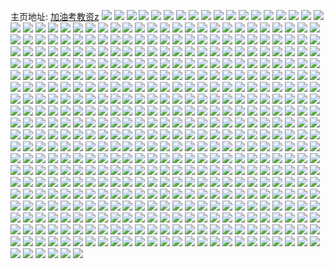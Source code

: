 主页地址: [加油考教资z](https://weibo.com/u/5859946578) 
![](https://wx4.sinaimg.cn/mw2000/006ozJNoly1fvfc1gz7icj30k00k0taj.jpg) 
![](https://wx4.sinaimg.cn/mw2000/006ozJNoly1fvfc1hf5czj30k00k040e.jpg) 
![](https://wx4.sinaimg.cn/mw2000/006ozJNoly1fvfc1chkl6j30qo0zkq9i.jpg) 
![](https://wx4.sinaimg.cn/mw2000/006ozJNoly1fvfc1iaiv5j30zk0qowlc.jpg) 
![](https://wx4.sinaimg.cn/mw2000/006ozJNoly1fveweabx68j30qo0zkqhr.jpg) 
![](https://wx4.sinaimg.cn/mw2000/006ozJNoly1fvewe9qli0j30qo0zk7ha.jpg) 
![](https://wx4.sinaimg.cn/mw2000/006ozJNoly1fveweatve0j30qo0zk48k.jpg) 
![](https://wx4.sinaimg.cn/mw2000/006ozJNoly1fvewebb4gjj30qo0zk4i4.jpg) 
![](https://wx4.sinaimg.cn/mw2000/006ozJNoly1fvesr78kovj30qo0qoq79.jpg) 
![](https://wx4.sinaimg.cn/mw2000/006ozJNoly1fvesr8j4n0j30qo0zkwmu.jpg) 
![](https://wx4.sinaimg.cn/mw2000/006ozJNoly1fvesrvmbksj30qo0zkn5n.jpg) 
![](https://wx4.sinaimg.cn/mw2000/006ozJNoly1fvesr7uad0j30qo0qowhw.jpg) 
![](https://wx4.sinaimg.cn/mw2000/006ozJNoly1fve4youda9j31470qotbr.jpg) 
![](https://wx4.sinaimg.cn/mw2000/006ozJNoly1fvcr1nga40j30qo0zkgux.jpg) 
![](https://wx4.sinaimg.cn/mw2000/006ozJNoly1fvcr1okrlij30qo0zkwmb.jpg) 
![](https://wx4.sinaimg.cn/mw2000/006ozJNoly1fvcr1mfaerj30qo0zkwmi.jpg) 
![](https://wx4.sinaimg.cn/mw2000/006ozJNoly1fvcr1pkgloj30qo0zkqat.jpg) 
![](https://wx4.sinaimg.cn/mw2000/006ozJNoly1fvch0m2yvgj30qo0zkn61.jpg) 
![](https://wx4.sinaimg.cn/mw2000/006ozJNoly1fvch0mk95ij30qo0zkakq.jpg) 
![](https://wx4.sinaimg.cn/mw2000/006ozJNoly1fvch0lns2bj30qo0zkjz2.jpg) 
![](https://wx4.sinaimg.cn/mw2000/006ozJNoly1fvch0myw6sj30qo0zkn40.jpg) 
![](https://wx4.sinaimg.cn/mw2000/006ozJNoly1fvch0klovvj30qo0zk4cv.jpg) 
![](https://wx4.sinaimg.cn/mw2000/006ozJNoly1fvbgcqsxbdj30qo1bftar.jpg) 
![](https://wx4.sinaimg.cn/mw2000/006ozJNoly1fvbgcq28zsj30qo0zk48i.jpg) 
![](https://wx4.sinaimg.cn/mw2000/006ozJNoly1fvbgcslviqj30qo0zk11g.jpg) 
![](https://wx4.sinaimg.cn/mw2000/006ozJNoly1fvbgcux0nij30zk0qoait.jpg) 
![](https://wx4.sinaimg.cn/mw2000/006ozJNoly1fvbb1fozftj30qo0zk459.jpg) 
![](https://wx4.sinaimg.cn/mw2000/006ozJNoly1fvbb1f8aisj30qo0zkgtn.jpg) 
![](https://wx4.sinaimg.cn/mw2000/006ozJNoly1fvbb1g4vhhj30qo0zkqcd.jpg) 
![](https://wx4.sinaimg.cn/mw2000/006ozJNoly1fvbb1gz29rj30qo1bfq8p.jpg) 
![](https://wx4.sinaimg.cn/mw2000/006ozJNoly1fvajm4sknqj30qo0zkn4y.jpg) 
![](https://wx4.sinaimg.cn/mw2000/006ozJNoly1fvajm5mvnqj30qo0zktjb.jpg) 
![](https://wx4.sinaimg.cn/mw2000/006ozJNoly1fvajm47m3gj30vm0qo15u.jpg) 
![](https://wx4.sinaimg.cn/mw2000/006ozJNoly1fvabkv7zcsj30qo0zk46e.jpg) 
![](https://wx4.sinaimg.cn/mw2000/006ozJNoly1fvabkw8pfaj30qo0zkjy5.jpg) 
![](https://wx4.sinaimg.cn/mw2000/006ozJNoly1fvabkxk2xkj30qo0zkwkv.jpg) 
![](https://wx4.sinaimg.cn/mw2000/006ozJNoly1fvabkz6qa8j30zk0qodoj.jpg) 
![](https://wx4.sinaimg.cn/mw2000/006ozJNoly1fva5zkeqt9j30qo0zkaoc.jpg) 
![](https://wx4.sinaimg.cn/mw2000/006ozJNoly1fva5zn4yjqj30qo0zkh18.jpg) 
![](https://wx4.sinaimg.cn/mw2000/006ozJNoly1fva5zqkfo3j30qo0zkqh3.jpg) 
![](https://wx4.sinaimg.cn/mw2000/006ozJNoly1fva5zt94fkj30qo0zkn4j.jpg) 
![](https://wx4.sinaimg.cn/mw2000/006ozJNoly1fva5zuq72uj30qo0zktfh.jpg) 
![](https://wx4.sinaimg.cn/mw2000/006ozJNoly1fva5zikk8rj30zk0qonac.jpg) 
![](https://wx4.sinaimg.cn/mw2000/006ozJNoly1fva603awtcj30qo0zkqhq.jpg) 
![](https://wx4.sinaimg.cn/mw2000/006ozJNoly1fv9b7pykn1j30qo0zkaj1.jpg) 
![](https://wx4.sinaimg.cn/mw2000/006ozJNoly1fv9b7qjyxuj30qo0zkn70.jpg) 
![](https://wx4.sinaimg.cn/mw2000/006ozJNoly1fv9b7p28noj30qo0zkjyv.jpg) 
![](https://wx4.sinaimg.cn/mw2000/006ozJNoly1fv9b7qxjp0j30qo0qotdy.jpg) 
![](https://wx4.sinaimg.cn/mw2000/006ozJNoly1fv9b7ri456j30qo0zkwke.jpg) 
![](https://wx4.sinaimg.cn/mw2000/006ozJNoly1fv9b7sm9a2j30qo0zkqbo.jpg) 
![](https://wx4.sinaimg.cn/mw2000/006ozJNoly1fv855pjaukj31bf0qo48b.jpg) 
![](https://wx4.sinaimg.cn/mw2000/006ozJNoly1fv855rzc5zj30qo0zkqc8.jpg) 
![](https://wx4.sinaimg.cn/mw2000/006ozJNoly1fv855squ03j30qo0zkgs5.jpg) 
![](https://wx4.sinaimg.cn/mw2000/006ozJNoly1fv855r8ttrj30qo0zktez.jpg) 
![](https://wx4.sinaimg.cn/mw2000/006ozJNoly1fv855tha05j30qo0zkagm.jpg) 
![](https://wx4.sinaimg.cn/mw2000/006ozJNoly1fv7184buymj30u0140h21.jpg) 
![](https://wx4.sinaimg.cn/mw2000/006ozJNoly1fv7183qa8dj30u014048t.jpg) 
![](https://wx4.sinaimg.cn/mw2000/006ozJNoly1fv7184pxmrj30u0140ao4.jpg) 
![](https://wx4.sinaimg.cn/mw2000/006ozJNoly1fv7185055sj30u0140ad9.jpg) 
![](https://wx4.sinaimg.cn/mw2000/006ozJNoly1fv718dop71j30qo0zk1kx.jpg) 
![](https://wx4.sinaimg.cn/mw2000/006ozJNoly1fv5ozg38j5j30zk0qogzb.jpg) 
![](https://wx4.sinaimg.cn/mw2000/006ozJNoly1fv5ozgzomej30qo0zkdti.jpg) 
![](https://wx4.sinaimg.cn/mw2000/006ozJNoly1fv5ozhrucrj30qo0zkgxq.jpg) 
![](https://wx4.sinaimg.cn/mw2000/006ozJNoly1fv5ozids8kj30qo0zkwju.jpg) 
![](https://wx4.sinaimg.cn/mw2000/006ozJNoly1fv56j6pg72j30u014046o.jpg) 
![](https://wx4.sinaimg.cn/mw2000/006ozJNoly1fv56j7huczj30u014010o.jpg) 
![](https://wx4.sinaimg.cn/mw2000/006ozJNoly1fv56j6ech8j30u0140qaj.jpg) 
![](https://wx4.sinaimg.cn/mw2000/006ozJNoly1fv56j7r3rcj30qo0zk78f.jpg) 
![](https://wx4.sinaimg.cn/mw2000/006ozJNoly1fv4sulc42dj30u0140n2n.jpg) 
![](https://wx4.sinaimg.cn/mw2000/006ozJNoly1fv4sum2lfqj30qo0zkgny.jpg) 
![](https://wx4.sinaimg.cn/mw2000/006ozJNoly1fv4sukq7enj30qo0zkdi7.jpg) 
![](https://wx4.sinaimg.cn/mw2000/006ozJNoly1fv1fcbvb9bj30yi1j7ado.jpg) 
![](https://wx4.sinaimg.cn/mw2000/006ozJNoly1fv1fcke5iaj31w02iohdt.jpg) 
![](https://wx4.sinaimg.cn/mw2000/006ozJNoly1fv1fcnnlzxj30yi1pc4cl.jpg) 
![](https://wx4.sinaimg.cn/mw2000/006ozJNoly1fv1fcpr2wyj30yi1pcn7d.jpg) 
![](https://wx4.sinaimg.cn/mw2000/006ozJNoly1fv1fca2x9zj30yi1pcamf.jpg) 
![](https://wx4.sinaimg.cn/mw2000/006ozJNoly1fv17q8xf6fj31w02iokjm.jpg) 
![](https://wx4.sinaimg.cn/mw2000/006ozJNoly1fv17q9td5nj31w02iokjl.jpg) 
![](https://wx4.sinaimg.cn/mw2000/006ozJNoly1fv17qayl21j31w02io4qq.jpg) 
![](https://wx4.sinaimg.cn/mw2000/006ozJNoly1fv17qc3l92j311i1e0kjm.jpg) 
![](https://wx4.sinaimg.cn/mw2000/006ozJNoly1fv0xrka0roj31w02io7wi.jpg) 
![](https://wx4.sinaimg.cn/mw2000/006ozJNoly1fv0xr8gfznj31w02io4qq.jpg) 
![](https://wx4.sinaimg.cn/mw2000/006ozJNoly1fv0xs0uchbj30yi1j7nc5.jpg) 
![](https://wx4.sinaimg.cn/mw2000/006ozJNoly1fv0xrv59szj31w02iou0x.jpg) 
![](https://wx4.sinaimg.cn/mw2000/006ozJNoly1fuzvpy5i6qj30qo0zkn26.jpg) 
![](https://wx4.sinaimg.cn/mw2000/006ozJNoly1fuzvq03m2gj30qo0zk7a8.jpg) 
![](https://wx4.sinaimg.cn/mw2000/006ozJNoly1fuzvq1xonoj30qo0zk10e.jpg) 
![](https://wx4.sinaimg.cn/mw2000/006ozJNoly1fuzvq36cijj30qo0zkwl0.jpg) 
![](https://wx4.sinaimg.cn/mw2000/006ozJNoly1fuzvq526iqj30qo0zknaz.jpg) 
![](https://wx4.sinaimg.cn/mw2000/006ozJNoly1fuzpea64u2j30zk0qo0vw.jpg) 
![](https://wx4.sinaimg.cn/mw2000/006ozJNoly1fuzpe9mte5j30qo0zk78l.jpg) 
![](https://wx4.sinaimg.cn/mw2000/006ozJNoly1fuzpeawjzpj30zk0qogte.jpg) 
![](https://wx4.sinaimg.cn/mw2000/006ozJNoly1fuxjoqfntrj30qo0zkk5f.jpg) 
![](https://wx4.sinaimg.cn/mw2000/006ozJNoly1fuxjop7wcej30qo0zk4i7.jpg) 
![](https://wx4.sinaimg.cn/mw2000/006ozJNoly1fuxjos8zkmj30qo0zknjg.jpg) 
![](https://wx4.sinaimg.cn/mw2000/006ozJNoly1fuxjotdz68j30qo0zktkk.jpg) 
![](https://wx4.sinaimg.cn/mw2000/006ozJNoly1fuwgwc1wmlj30hs0hsq5w.jpg) 
![](https://wx4.sinaimg.cn/mw2000/006ozJNoly1fuwaqwu687j30qo1bf40j.jpg) 
![](https://wx4.sinaimg.cn/mw2000/006ozJNoly1fuwaqxr23hj30qo0zkq9h.jpg) 
![](https://wx4.sinaimg.cn/mw2000/006ozJNoly1fuvgl7ufihj30qo0zk47z.jpg) 
![](https://wx4.sinaimg.cn/mw2000/006ozJNoly1fuvgl8u33cj30qo0zkdnn.jpg) 
![](https://wx4.sinaimg.cn/mw2000/006ozJNoly1fuvgl6hh29j30qo0zkn5k.jpg) 
![](https://wx4.sinaimg.cn/mw2000/006ozJNoly1fuvgl9qefvj30qo0zk0xw.jpg) 
![](https://wx4.sinaimg.cn/mw2000/006ozJNoly1fuu7ruilgwj30qo1bf10y.jpg) 
![](https://wx4.sinaimg.cn/mw2000/006ozJNoly1fuu7rvgfibj30qo0zkn2s.jpg) 
![](https://wx4.sinaimg.cn/mw2000/006ozJNoly1fuu7rtbodyj30qo0zkdke.jpg) 
![](https://wx4.sinaimg.cn/mw2000/006ozJNoly1fuu7rx1iv9j30qo0zkgwq.jpg) 
![](https://wx4.sinaimg.cn/mw2000/006ozJNoly1futula5s6jj30qo0zkdm2.jpg) 
![](https://wx4.sinaimg.cn/mw2000/006ozJNoly1futul8ugqsj30qo0zk78i.jpg) 
![](https://wx4.sinaimg.cn/mw2000/006ozJNoly1futulayz5qj30qo0zk0yf.jpg) 
![](https://wx4.sinaimg.cn/mw2000/006ozJNoly1futulbnxk4j30qo0zkafa.jpg) 
![](https://wx4.sinaimg.cn/mw2000/006ozJNoly1furfu31b29j30qo0zkgvy.jpg) 
![](https://wx4.sinaimg.cn/mw2000/006ozJNoly1furfu44i5pj30qo0zkgtl.jpg) 
![](https://wx4.sinaimg.cn/mw2000/006ozJNoly1fuqsxy2wvtj30qo0zkdqj.jpg) 
![](https://wx4.sinaimg.cn/mw2000/006ozJNoly1fuqh00e7bvj30zk0qon6h.jpg) 
![](https://wx4.sinaimg.cn/mw2000/006ozJNoly1fuqgzyu9oij30qo0zkgui.jpg) 
![](https://wx4.sinaimg.cn/mw2000/006ozJNoly1fuq953u2j1j30qo0zkgtv.jpg) 
![](https://wx4.sinaimg.cn/mw2000/006ozJNoly1fuq95297pwj30qo0zkjyc.jpg) 
![](https://wx4.sinaimg.cn/mw2000/006ozJNoly1fuq955q74pj30qo0zk7de.jpg) 
![](https://wx4.sinaimg.cn/mw2000/006ozJNoly1fuq950w9dpj30qo0zk4bi.jpg) 
![](https://wx4.sinaimg.cn/mw2000/006ozJNoly1fupu5pecf7j30vm0qo0yp.jpg) 
![](https://wx4.sinaimg.cn/mw2000/006ozJNoly1fupu5qcqraj30qo0zkais.jpg) 
![](https://wx4.sinaimg.cn/mw2000/006ozJNoly1fupu5okonbj30qo0zktj5.jpg) 
![](https://wx4.sinaimg.cn/mw2000/006ozJNoly1fupu5rqo63j30qo0zkn4n.jpg) 
![](https://wx4.sinaimg.cn/mw2000/006ozJNoly1fupgkecigwj30qo0zk7e3.jpg) 
![](https://wx4.sinaimg.cn/mw2000/006ozJNoly1fupgkcvjecj30qo0zkjz4.jpg) 
![](https://wx4.sinaimg.cn/mw2000/006ozJNoly1fupgkf90pej30qo0qo430.jpg) 
![](https://wx4.sinaimg.cn/mw2000/006ozJNoly1fupgkgqi1vj30qo0zkn4u.jpg) 
![](https://wx4.sinaimg.cn/mw2000/006ozJNoly1fuon19kl56j30qo0zk7aw.jpg) 
![](https://wx4.sinaimg.cn/mw2000/006ozJNoly1fuon1a5c9pj30qo0zk0vw.jpg) 
![](https://wx4.sinaimg.cn/mw2000/006ozJNoly1fuon1awqmzj30qo0zkaez.jpg) 
![](https://wx4.sinaimg.cn/mw2000/006ozJNoly1fuon18qljkj30qn0vd0v6.jpg) 
![](https://wx4.sinaimg.cn/mw2000/006ozJNoly1fun96dk1p1j30qo0zkaj7.jpg) 
![](https://wx4.sinaimg.cn/mw2000/006ozJNoly1fun96ee5uoj30qo0zkwml.jpg) 
![](https://wx4.sinaimg.cn/mw2000/006ozJNoly1fun96f04fmj30qo0zkwhs.jpg) 
![](https://wx4.sinaimg.cn/mw2000/006ozJNoly1fun96cprqtj30qo0zkjut.jpg) 
![](https://wx4.sinaimg.cn/mw2000/006ozJNoly1fun96fvl9qj30qo0zkjwc.jpg) 
![](https://wx4.sinaimg.cn/mw2000/006ozJNoly1fukpl94x59j30qo0zkqcc.jpg) 
![](https://wx4.sinaimg.cn/mw2000/006ozJNoly1fukplafxy4j30qo0zk7ex.jpg) 
![](https://wx4.sinaimg.cn/mw2000/006ozJNoly1fukplaz5kfj30qo0zk41q.jpg) 
![](https://wx4.sinaimg.cn/mw2000/006ozJNoly1fukplbdepyj30qo0qognk.jpg) 
![](https://wx4.sinaimg.cn/mw2000/006ozJNoly1fukplbsja5j30qo0zk41e.jpg) 
![](https://wx4.sinaimg.cn/mw2000/006ozJNoly1fujzq7c4r6j30u0140tdc.jpg) 
![](https://wx4.sinaimg.cn/mw2000/006ozJNoly1fujzq7ozxkj30u0140787.jpg) 
![](https://wx4.sinaimg.cn/mw2000/006ozJNoly1fujzq6xwnej30u0140k10.jpg) 
![](https://wx4.sinaimg.cn/mw2000/006ozJNoly1fujzq7zkg9j30u0140jtn.jpg) 
![](https://wx4.sinaimg.cn/mw2000/006ozJNoly1fujzq894jxj30u0140aem.jpg) 
![](https://wx4.sinaimg.cn/mw2000/006ozJNoly1fujmnbhdtoj31w02iou0y.jpg) 
![](https://wx4.sinaimg.cn/mw2000/006ozJNoly1fujmno4mh4j31w02iohdt.jpg) 
![](https://wx4.sinaimg.cn/mw2000/006ozJNoly1fujmmfupynj32bk1qohdt.jpg) 
![](https://wx4.sinaimg.cn/mw2000/006ozJNoly1fujmntpqhnj317r1mc1kx.jpg) 
![](https://wx4.sinaimg.cn/mw2000/006ozJNoly1fuioytdsmsj31w02io1kx.jpg) 
![](https://wx4.sinaimg.cn/mw2000/006ozJNoly1fuioynu6arj31w02ioqrt.jpg) 
![](https://wx4.sinaimg.cn/mw2000/006ozJNoly1fuioyz50klj31w02io4ld.jpg) 
![](https://wx4.sinaimg.cn/mw2000/006ozJNoly1fuioz6kn41j31w02io1kx.jpg) 
![](https://wx4.sinaimg.cn/mw2000/006ozJNoly1fuige2wm6zj30u0140tc6.jpg) 
![](https://wx4.sinaimg.cn/mw2000/006ozJNoly1fuige0wxu8j30u0140myu.jpg) 
![](https://wx4.sinaimg.cn/mw2000/006ozJNoly1fuhttkn17oj30qo0zkq8m.jpg) 
![](https://wx4.sinaimg.cn/mw2000/006ozJNoly1fuhttiwxx0j30qo0zkgqh.jpg) 
![](https://wx4.sinaimg.cn/mw2000/006ozJNoly1fuhttlfy9kj30py0yljup.jpg) 
![](https://wx4.sinaimg.cn/mw2000/006ozJNoly1fuhttmdrrzj30qo0zkwj5.jpg) 
![](https://wx4.sinaimg.cn/mw2000/006ozJNoly1fuhttno2gtj30qo0zkq95.jpg) 
![](https://wx4.sinaimg.cn/mw2000/006ozJNoly1fuhnjlennyj30qo0zkagk.jpg) 
![](https://wx4.sinaimg.cn/mw2000/006ozJNoly1fuhnjkf799j30qo0zkqbi.jpg) 
![](https://wx4.sinaimg.cn/mw2000/006ozJNoly1fuhnjm4oaoj30qo0zktc6.jpg) 
![](https://wx4.sinaimg.cn/mw2000/006ozJNoly1fuhnjmv12ej30qo1bfgr7.jpg) 
![](https://wx4.sinaimg.cn/mw2000/006ozJNoly1fuh7dmhmjhj30zk0qo41y.jpg) 
![](https://wx4.sinaimg.cn/mw2000/006ozJNoly1fuh7dnrrd1j30qo0zkwja.jpg) 
![](https://wx4.sinaimg.cn/mw2000/006ozJNoly1fuh7dol8ohj30qo0zk79x.jpg) 
![](https://wx4.sinaimg.cn/mw2000/006ozJNoly1fuh7dpcvwhj30qo0zk7ai.jpg) 
![](https://wx4.sinaimg.cn/mw2000/006ozJNogy1ftvyqrhg6oj30zk0qo0wg.jpg) 
![](https://wx4.sinaimg.cn/mw2000/006ozJNogy1ftvyqsn2wbj318g1na10s.jpg) 
![](https://wx4.sinaimg.cn/mw2000/006ozJNogy1ftvyqrxbbvj30zk0qogp9.jpg) 
![](https://wx4.sinaimg.cn/mw2000/006ozJNogy1ftvyqqwu9gj30u01hcqcc.jpg) 
![](https://wx4.sinaimg.cn/mw2000/006ozJNogy1ftvtimk8umj30u0140dk5.jpg) 
![](https://wx4.sinaimg.cn/mw2000/006ozJNogy1ftvtinp85bj30u0140wkp.jpg) 
![](https://wx4.sinaimg.cn/mw2000/006ozJNogy1ftvtiov759j30qo0zkgq7.jpg) 
![](https://wx4.sinaimg.cn/mw2000/006ozJNogy1ftvtiqalioj30qo0zkwik.jpg) 
![](https://wx4.sinaimg.cn/mw2000/006ozJNogy1ftsnqsnqyyj30qo0zkn4a.jpg) 
![](https://wx4.sinaimg.cn/mw2000/006ozJNogy1ftsnqtpxp9j30qo0zk7c9.jpg) 
![](https://wx4.sinaimg.cn/mw2000/006ozJNogy1ftsnqrn9lej30qo0zkthw.jpg) 
![](https://wx4.sinaimg.cn/mw2000/006ozJNogy1ftsnqvj3ypj30qo0zk7d6.jpg) 
![](https://wx4.sinaimg.cn/mw2000/006ozJNogy1ftsnqwa0glj30qo0zkjwc.jpg) 
![](https://wx4.sinaimg.cn/mw2000/006ozJNogy1ftsnqx23m0j30qo0zkgs1.jpg) 
![](https://wx4.sinaimg.cn/mw2000/006ozJNogy1ftqo7rvdkhj30qo0zkhdt.jpg) 
![](https://wx4.sinaimg.cn/mw2000/006ozJNogy1ftqo7sxyh3j30pz0w3qg4.jpg) 
![](https://wx4.sinaimg.cn/mw2000/006ozJNogy1ftqo7nms9yj30qo0zkqv5.jpg) 
![](https://wx4.sinaimg.cn/mw2000/006ozJNogy1ftqo7w4ikij30qo0zkkjl.jpg) 
![](https://wx4.sinaimg.cn/mw2000/006ozJNogy1ftqo7xusn4j30u01401f6.jpg) 
![](https://wx4.sinaimg.cn/mw2000/006ozJNogy1ftqo801w7qj30u01401iy.jpg) 
![](https://wx4.sinaimg.cn/mw2000/006ozJNogy1ftn9agy8qxj30qo0zkn9u.jpg) 
![](https://wx4.sinaimg.cn/mw2000/006ozJNogy1ftn9aipfyzj30qo0zkgto.jpg) 
![](https://wx4.sinaimg.cn/mw2000/006ozJNogy1ftn9ajwc43j30qo0zkn39.jpg) 
![](https://wx4.sinaimg.cn/mw2000/006ozJNogy1ftn9akyuiuj30qo0zkjwd.jpg) 
![](https://wx4.sinaimg.cn/mw2000/006ozJNogy1ftmk14sieyj30qo0qon27.jpg) 
![](https://wx4.sinaimg.cn/mw2000/006ozJNogy1ftmk17xsw8j30qo0qoke8.jpg) 
![](https://wx4.sinaimg.cn/mw2000/006ozJNogy1ftmk1a8dloj30qo0qo1ev.jpg) 
![](https://wx4.sinaimg.cn/mw2000/006ozJNogy1fti0y5ct1hj31w02iox6p.jpg) 
![](https://wx4.sinaimg.cn/mw2000/006ozJNogy1fti0y1djchj31w02iohdu.jpg) 
![](https://wx4.sinaimg.cn/mw2000/006ozJNogy1ftgx1n1ud3j30qo0zk1kx.jpg) 
![](https://wx4.sinaimg.cn/mw2000/006ozJNogy1ftgx1nuacmj30qo0zkgt1.jpg) 
![](https://wx4.sinaimg.cn/mw2000/006ozJNogy1ftgx1pwyp1j30qo0zk4qp.jpg) 
![](https://wx4.sinaimg.cn/mw2000/006ozJNogy1ftgx1u6fn0j311i1e04qq.jpg) 
![](https://wx4.sinaimg.cn/mw2000/006ozJNogy1ftgx1kz8mvj31w02io4qq.jpg) 
![](https://wx4.sinaimg.cn/mw2000/006ozJNogy1ftegu67zntj31400u0gn2.jpg) 
![](https://wx4.sinaimg.cn/mw2000/006ozJNogy1ftegu6iofbj31400u00uw.jpg) 
![](https://wx4.sinaimg.cn/mw2000/006ozJNogy1ftegu6wd3rj31400u040u.jpg) 
![](https://wx4.sinaimg.cn/mw2000/006ozJNogy1ftegu7b8f5j31400u0tav.jpg) 
![](https://wx4.sinaimg.cn/mw2000/006ozJNogy1ftegu5sv2gj31400u0mz6.jpg) 
![](https://wx4.sinaimg.cn/mw2000/006ozJNogy1ftegu7p64aj31400u076b.jpg) 
![](https://wx4.sinaimg.cn/mw2000/006ozJNogy1ftb1h3fpm3j30u01hcwi5.jpg) 
![](https://wx4.sinaimg.cn/mw2000/006ozJNogy1ft7b95rzw3j30hs0np0tf.jpg) 
![](https://wx4.sinaimg.cn/mw2000/006ozJNogy1ft7b976getj30hs0np0tl.jpg) 
![](https://wx4.sinaimg.cn/mw2000/006ozJNogy1ft7b97z0trj30hs0npmyg.jpg) 
![](https://wx4.sinaimg.cn/mw2000/006ozJNogy1ft7b98u5ogj30hs0npwfa.jpg) 
![](https://wx4.sinaimg.cn/mw2000/006ozJNogy1ft3mbu91igj30hs0npwf9.jpg) 
![](https://wx4.sinaimg.cn/mw2000/006ozJNogy1ft3mbvkx7uj30hs0npgms.jpg) 
![](https://wx4.sinaimg.cn/mw2000/006ozJNogy1ft3mbwywl4j30np0hs40j.jpg) 
![](https://wx4.sinaimg.cn/mw2000/006ozJNogy1ft2u4nlab5j30qo0qo42i.jpg) 
![](https://wx4.sinaimg.cn/mw2000/006ozJNogy1ft2u51m93tj32o03k0qva.jpg) 
![](https://wx4.sinaimg.cn/mw2000/006ozJNogy1ft1rdksnkpj30qo0qo43t.jpg) 
![](https://wx4.sinaimg.cn/mw2000/006ozJNogy1ft1rdu3sa1j30qo0qogq3.jpg) 
![](https://wx4.sinaimg.cn/mw2000/006ozJNogy1ft1rdy3rt2j30qo0qojut.jpg) 
![](https://wx4.sinaimg.cn/mw2000/006ozJNogy1ft0nedyqznj32o03k01ky.jpg) 
![](https://wx4.sinaimg.cn/mw2000/006ozJNogy1ft0neh8qf4j32o03k0kjl.jpg) 
![](https://wx4.sinaimg.cn/mw2000/006ozJNogy1ft0dmtzkc2j30k00b9dhj.jpg) 
![](https://wx4.sinaimg.cn/mw2000/006ozJNogy1ft0dmvxlqpj30k00qojv7.jpg) 
![](https://wx4.sinaimg.cn/mw2000/006ozJNogy1ft0dn5omt4j30k01kz7fz.jpg) 
![](https://wx4.sinaimg.cn/mw2000/006ozJNogy1ft0dn898yjj30qo0zktck.jpg) 
![](https://wx4.sinaimg.cn/mw2000/006ozJNogy1ft0dnae1wej30qo0zk0x7.jpg) 
![](https://wx4.sinaimg.cn/mw2000/006ozJNogy1ft0dnc79xij30qo0zkait.jpg) 
![](https://wx4.sinaimg.cn/mw2000/006ozJNogy1ft0dnfg8ivj30qo0zkdo3.jpg) 
![](https://wx4.sinaimg.cn/mw2000/006ozJNogy1ft0dni4wrij30qo0zkqc4.jpg) 
![](https://wx4.sinaimg.cn/mw2000/006ozJNogy1fsywliqlxrj32o03k0qv6.jpg) 
![](https://wx4.sinaimg.cn/mw2000/006ozJNogy1fsywll93e7j33k02o0u0y.jpg) 
![](https://wx4.sinaimg.cn/mw2000/006ozJNogy1fsywlnftw4j33k02o01kz.jpg) 
![](https://wx4.sinaimg.cn/mw2000/006ozJNogy1fsywlpz8n7j32o03k04qr.jpg) 
![](https://wx4.sinaimg.cn/mw2000/006ozJNogy1fsxp3idz5hj32o03k0qv7.jpg) 
![](https://wx4.sinaimg.cn/mw2000/006ozJNogy1fsxp3ly64pj32o03k07wj.jpg) 
![](https://wx4.sinaimg.cn/mw2000/006ozJNogy1fsxp3oo4qwj32o03k0qv7.jpg) 
![](https://wx4.sinaimg.cn/mw2000/006ozJNogy1fsx543va3mj31w02iotxa.jpg) 
![](https://wx4.sinaimg.cn/mw2000/006ozJNogy1fsx544mu70j30qo0zk43m.jpg) 
![](https://wx4.sinaimg.cn/mw2000/006ozJNogy1fsx5455m5xj30qo0qowh7.jpg) 
![](https://wx4.sinaimg.cn/mw2000/006ozJNogy1fsx546qhahj31w02io1jq.jpg) 
![](https://wx4.sinaimg.cn/mw2000/006ozJNogy1fsx547ke7jj30qo0zkwmq.jpg) 
![](https://wx4.sinaimg.cn/mw2000/006ozJNogy1fsvzhay1pzj32o03k04qq.jpg) 
![](https://wx4.sinaimg.cn/mw2000/006ozJNogy1fsvzhfhnq8j33k02o0u0x.jpg) 
![](https://wx4.sinaimg.cn/mw2000/006ozJNogy1fsvzhjbuwnj32o03k0npd.jpg) 
![](https://wx4.sinaimg.cn/mw2000/006ozJNogy1fsvzhn825dj32o03k0npd.jpg) 
![](https://wx4.sinaimg.cn/mw2000/006ozJNogy1fsvzhrmxvmj32o03k0u0x.jpg) 
![](https://wx4.sinaimg.cn/mw2000/006ozJNogy1fsvzhsl7qgj30qo0zkq56.jpg) 
![](https://wx4.sinaimg.cn/mw2000/006ozJNogy1fsvhvcerecj32o03k0b2a.jpg) 
![](https://wx4.sinaimg.cn/mw2000/006ozJNogy1fsvhveq6q4j32o03k0b2a.jpg) 
![](https://wx4.sinaimg.cn/mw2000/006ozJNogy1fsvastjrl5j32o03k0npe.jpg) 
![](https://wx4.sinaimg.cn/mw2000/006ozJNogy1fsvasyzvb4j32o03k0u0y.jpg) 
![](https://wx4.sinaimg.cn/mw2000/006ozJNogy1fsvat9va14j32o03k0kjn.jpg) 
![](https://wx4.sinaimg.cn/mw2000/006ozJNogy1fsuftlzcttj30zk0qoq6c.jpg) 
![](https://wx4.sinaimg.cn/mw2000/006ozJNogy1fsuftory89j30qo0zkwib.jpg) 
![](https://wx4.sinaimg.cn/mw2000/006ozJNogy1fstubctgdej30k00r8n2h.jpg) 
![](https://wx4.sinaimg.cn/mw2000/006ozJNogy1fstubindg8j32o03k0x6q.jpg) 
![](https://wx4.sinaimg.cn/mw2000/006ozJNogy1fstubukacrj32o03k04qr.jpg) 
![](https://wx4.sinaimg.cn/mw2000/006ozJNogy1fstuc0e419j32o03k0hdu.jpg) 
![](https://wx4.sinaimg.cn/mw2000/006ozJNogy1fsot1d1ttpj30qo0zk0xr.jpg) 
![](https://wx4.sinaimg.cn/mw2000/006ozJNogy1fsot1pct5uj30qo0zkwjx.jpg) 
![](https://wx4.sinaimg.cn/mw2000/006ozJNogy1fslkmj7xouj30k00k0gud.jpg) 
![](https://wx4.sinaimg.cn/mw2000/006ozJNogy1fslkmk2p7uj30k00k0gt1.jpg) 
![](https://wx4.sinaimg.cn/mw2000/006ozJNogy1fslkmktf4xj30k00k0wln.jpg) 
![](https://wx4.sinaimg.cn/mw2000/006ozJNogy1fskgpinfapj30k00qogoi.jpg) 
![](https://wx4.sinaimg.cn/mw2000/006ozJNogy1fskgpj6kofj30k00qoacu.jpg) 
![](https://wx4.sinaimg.cn/mw2000/006ozJNogy1fskgpjq7zbj30k00qz40s.jpg) 
![](https://wx4.sinaimg.cn/mw2000/006ozJNogy1fskgpkvz0gj30u0140gxe.jpg) 
![](https://wx4.sinaimg.cn/mw2000/006ozJNogy1fsk0yrlr5zj30hs0npta4.jpg) 
![](https://wx4.sinaimg.cn/mw2000/006ozJNogy1fsk0yspfs0j30hs0np40d.jpg) 
![](https://wx4.sinaimg.cn/mw2000/006ozJNogy1fsk0yu5qjvj30hs0npwgk.jpg) 
![](https://wx4.sinaimg.cn/mw2000/006ozJNogy1fsk0yvhzm2j30hs0npwgi.jpg) 
![](https://wx4.sinaimg.cn/mw2000/006ozJNogy1fsk0ywoajtj30hs0npdhe.jpg) 
![](https://wx4.sinaimg.cn/mw2000/006ozJNogy1fsk0yxgl99j30hs0npmyn.jpg) 
![](https://wx4.sinaimg.cn/mw2000/006ozJNogy1fshnixhsl7j30u01401kx.jpg) 
![](https://wx4.sinaimg.cn/mw2000/006ozJNogy1fsgvsvb52jj30u0140aen.jpg) 
![](https://wx4.sinaimg.cn/mw2000/006ozJNogy1fsgvtlokngj32o03k0qv6.jpg) 
![](https://wx4.sinaimg.cn/mw2000/006ozJNogy1fsgvtoo7h5j30u0140aw2.jpg) 
![](https://wx4.sinaimg.cn/mw2000/006ozJNogy1fsgvtqkb9dj30u0140qt3.jpg) 
![](https://wx4.sinaimg.cn/mw2000/006ozJNogy1fsgvtve4bpj32o03k0u0x.jpg) 
![](https://wx4.sinaimg.cn/mw2000/006ozJNogy1fsbyd9p89mj30u01hcacx.jpg) 
![](https://wx4.sinaimg.cn/mw2000/006ozJNogy1fsbydaa8hnj30k00zkgor.jpg) 
![](https://wx4.sinaimg.cn/mw2000/006ozJNogy1fsbydeyhvwj32o03k07wi.jpg) 
![](https://wx4.sinaimg.cn/mw2000/006ozJNogy1fsbydgd0ccj31400u011s.jpg) 
![](https://wx4.sinaimg.cn/mw2000/006ozJNogy1fsbydkxnpkj32o03k0e82.jpg) 
![](https://wx4.sinaimg.cn/mw2000/006ozJNogy1fsbydsyo6cj32o03k0qv5.jpg) 
![](https://wx4.sinaimg.cn/mw2000/006ozJNogy1fs9l13oskxj30k00qok3l.jpg) 
![](https://wx4.sinaimg.cn/mw2000/006ozJNogy1fs9l14d9fej30k00k075a.jpg) 
![](https://wx4.sinaimg.cn/mw2000/006ozJNogy1fs9l1bebogj32o03k0hdu.jpg) 
![](https://wx4.sinaimg.cn/mw2000/006ozJNogy1fs9l1j1myij32o03k0kjm.jpg) 
![](https://wx4.sinaimg.cn/mw2000/006ozJNogy1fs8zs46mmxj32001i0tmr.jpg) 
![](https://wx4.sinaimg.cn/mw2000/006ozJNogy1fs8c1vzherj30go0m8mz9.jpg) 
![](https://wx4.sinaimg.cn/mw2000/006ozJNogy1fs7ncg3iydj32o03k01ky.jpg) 
![](https://wx4.sinaimg.cn/mw2000/006ozJNogy1fs7nci81evj32o03k0x6p.jpg) 
![](https://wx4.sinaimg.cn/mw2000/006ozJNogy1fs7ncjeptgj31i02007ix.jpg) 
![](https://wx4.sinaimg.cn/mw2000/006ozJNogy1fs7ncktg6sj32o03k0qv5.jpg) 
![](https://wx4.sinaimg.cn/mw2000/006ozJNogy1fs7ncmr7fqj32o03k0e81.jpg) 
![](https://wx4.sinaimg.cn/mw2000/006ozJNogy1fs7ncotivtj32o03k0b2a.jpg) 
![](https://wx4.sinaimg.cn/mw2000/006ozJNogy1fs7ncqmkf7j32o03k0qv5.jpg) 
![](https://wx4.sinaimg.cn/mw2000/006ozJNogy1fs7ncs8xehj32o03k0kjl.jpg) 
![](https://wx4.sinaimg.cn/mw2000/006ozJNogy1fs7mel6etij31400u0jx7.jpg) 
![](https://wx4.sinaimg.cn/mw2000/006ozJNogy1fs7melullej30u014079s.jpg) 
![](https://wx4.sinaimg.cn/mw2000/006ozJNogy1fs7mema3qlj30ci0m8q3b.jpg) 
![](https://wx4.sinaimg.cn/mw2000/006ozJNogy1fs6a56o41hj30u0140h8n.jpg) 
![](https://wx4.sinaimg.cn/mw2000/006ozJNogy1fs6a5ai7lzj31qu3hoqv7.jpg) 
![](https://wx4.sinaimg.cn/mw2000/006ozJNogy1fs6a5f78dbj31qu3hohdw.jpg) 
![](https://wx4.sinaimg.cn/mw2000/006ozJNogy1fs5w3r1suxj30k00zkk1j.jpg) 
![](https://wx4.sinaimg.cn/mw2000/006ozJNogy1fs5w3rur07j30k00qownc.jpg) 
![](https://wx4.sinaimg.cn/mw2000/006ozJNogy1fs5w3sj18oj30k00qoqb6.jpg) 
![](https://wx4.sinaimg.cn/mw2000/006ozJNogy1fs5w3u5pysj32o03k0qv5.jpg) 
![](https://wx4.sinaimg.cn/mw2000/006ozJNoly1fs44myasrkj30qo0zktbz.jpg) 
![](https://wx4.sinaimg.cn/mw2000/006ozJNoly1fs44nlf7pvj30qo0zkgqo.jpg) 
![](https://wx4.sinaimg.cn/mw2000/006ozJNoly1fs44nng4waj30zk0qote6.jpg) 
![](https://wx4.sinaimg.cn/mw2000/006ozJNoly1fs44nouyo3j30k00k0dhx.jpg) 
![](https://wx4.sinaimg.cn/mw2000/006ozJNoly1fs44nq8qd8j30qo0zk425.jpg) 
![](https://wx4.sinaimg.cn/mw2000/006ozJNoly1fs44nr5pgtj30k00k0die.jpg) 
![](https://wx4.sinaimg.cn/mw2000/006ozJNoly1fs2ky2k6i0j30k00qo0v7.jpg) 
![](https://wx4.sinaimg.cn/mw2000/006ozJNoly1fs2ky3iagqj30zk0qon02.jpg) 
![](https://wx4.sinaimg.cn/mw2000/006ozJNoly1fs2ky4nnkmj30k00qon0j.jpg) 
![](https://wx4.sinaimg.cn/mw2000/006ozJNoly1fs2ky5ef63j30k00fzmyh.jpg) 
![](https://wx4.sinaimg.cn/mw2000/006ozJNoly1fs2ky675gkj30k00qomze.jpg) 
![](https://wx4.sinaimg.cn/mw2000/006ozJNoly1fs1dtgbsanj32o03k0npe.jpg) 
![](https://wx4.sinaimg.cn/mw2000/006ozJNoly1fs1dtqm5xpj32o03k04qq.jpg) 
![](https://wx4.sinaimg.cn/mw2000/006ozJNoly1fs1dubd2ccj32o03k07wk.jpg) 
![](https://wx4.sinaimg.cn/mw2000/006ozJNoly1fs1dukxx49j32o03k0qv5.jpg) 
![](https://wx4.sinaimg.cn/mw2000/006ozJNoly1fs1duvw487j32o03k04qq.jpg) 
![](https://wx4.sinaimg.cn/mw2000/006ozJNoly1fs1duy8lpjj30k00zk160.jpg) 
![](https://wx4.sinaimg.cn/mw2000/006ozJNoly1fs1dv0h0noj30k00zkgyt.jpg) 
![](https://wx4.sinaimg.cn/mw2000/006ozJNoly1fs1dv3t3bmj31w02iott3.jpg) 
![](https://wx4.sinaimg.cn/mw2000/006ozJNoly1fs0tk57e88j30qo0zktgy.jpg) 
![](https://wx4.sinaimg.cn/mw2000/006ozJNoly1fs0tkpraa1j30qo0zkgqp.jpg) 
![](https://wx4.sinaimg.cn/mw2000/006ozJNogy1frzjloq5h9j30hs0np40o.jpg) 
![](https://wx4.sinaimg.cn/mw2000/006ozJNogy1frzjlxqhwfj30hs0np3zy.jpg) 
![](https://wx4.sinaimg.cn/mw2000/006ozJNogy1frygab6uchj30u01hc4qb.jpg) 
![](https://wx4.sinaimg.cn/mw2000/006ozJNogy1frygag7cpjj32o03k01ky.jpg) 
![](https://wx4.sinaimg.cn/mw2000/006ozJNogy1frygakc388j32o03k0b2a.jpg) 
![](https://wx4.sinaimg.cn/mw2000/006ozJNogy1frygamatx5j31i02007h8.jpg) 
![](https://wx4.sinaimg.cn/mw2000/006ozJNogy1frw2kvo6nfj31w02iokct.jpg) 
![](https://wx4.sinaimg.cn/mw2000/006ozJNogy1frw2ky809gj31w02iotyk.jpg) 
![](https://wx4.sinaimg.cn/mw2000/006ozJNogy1frw2l4yg6fj32o03k0kjm.jpg) 
![](https://wx4.sinaimg.cn/mw2000/006ozJNogy1frw2l70tcnj30u01o00zi.jpg) 
![](https://wx4.sinaimg.cn/mw2000/006ozJNogy1frv36hwbvvj30k00qoh4o.jpg) 
![](https://wx4.sinaimg.cn/mw2000/006ozJNogy1frv36jnemuj30k00qoqs4.jpg) 
![](https://wx4.sinaimg.cn/mw2000/006ozJNogy1frtsoaragwj30rs0ij41i.jpg) 
![](https://wx4.sinaimg.cn/mw2000/006ozJNogy1frtsobzw4xj32o03k07wh.jpg) 
![](https://wx4.sinaimg.cn/mw2000/006ozJNogy1frtsodu3oij32o03k0u0x.jpg) 
![](https://wx4.sinaimg.cn/mw2000/006ozJNogy1frtsofx7i8j32o03k01ky.jpg) 
![](https://wx4.sinaimg.cn/mw2000/006ozJNogy1frtsohiyjwj32o03k0npd.jpg) 
![](https://wx4.sinaimg.cn/mw2000/006ozJNogy1frtsoj9k5wj32o03k0u0x.jpg) 
![](https://wx4.sinaimg.cn/mw2000/006ozJNogy1frq5pkkdsnj30qo0zkdlk.jpg) 
![](https://wx4.sinaimg.cn/mw2000/006ozJNogy1frq5pm7iqsj31i0200tg7.jpg) 
![](https://wx4.sinaimg.cn/mw2000/006ozJNogy1frq5pna2mej31400u0q7f.jpg) 
![](https://wx4.sinaimg.cn/mw2000/006ozJNogy1frq5pupk3tj32o03k0u0x.jpg) 
![](https://wx4.sinaimg.cn/mw2000/006ozJNogy1frq5q33gb8j32o03k01ky.jpg) 
![](https://wx4.sinaimg.cn/mw2000/006ozJNogy1frq3u7nmfrj32o03k0npe.jpg) 
![](https://wx4.sinaimg.cn/mw2000/006ozJNogy1frq3url4e6j32o03k04qr.jpg) 
![](https://wx4.sinaimg.cn/mw2000/006ozJNogy1frq3ut569sj30u01hctcp.jpg) 
![](https://wx4.sinaimg.cn/mw2000/006ozJNogy1frq3uub8flj30u01hcq7h.jpg) 
![](https://wx4.sinaimg.cn/mw2000/006ozJNogy1frq3uymogxj30k00zk4mp.jpg) 
![](https://wx4.sinaimg.cn/mw2000/006ozJNogy1frp06ws58hj31i0200dt4.jpg) 
![](https://wx4.sinaimg.cn/mw2000/006ozJNogy1frp06zbodkj33k02o0u0x.jpg) 
![](https://wx4.sinaimg.cn/mw2000/006ozJNogy1from16f5ccj30qn0qn76x.jpg) 
![](https://wx4.sinaimg.cn/mw2000/006ozJNogy1from178eukj30u0140ale.jpg) 
![](https://wx4.sinaimg.cn/mw2000/006ozJNogy1from17w2yxj30u0140n32.jpg) 
![](https://wx4.sinaimg.cn/mw2000/006ozJNogy1from18mqurj30u014045q.jpg) 
![](https://wx4.sinaimg.cn/mw2000/006ozJNogy1frjxz1y9dfj30u0140jx9.jpg) 
![](https://wx4.sinaimg.cn/mw2000/006ozJNogy1frjxz392idj31400u00z9.jpg) 
![](https://wx4.sinaimg.cn/mw2000/006ozJNogy1frjxz4ec2yj30u01o0gun.jpg) 
![](https://wx4.sinaimg.cn/mw2000/006ozJNogy1frjxz5uzxaj31o00u0wnx.jpg) 
![](https://wx4.sinaimg.cn/mw2000/006ozJNoly1frj9yaoaf1j30qo0zk0xi.jpg) 
![](https://wx4.sinaimg.cn/mw2000/006ozJNoly1frj9yc4zpxj30qo0zkwjb.jpg) 
![](https://wx4.sinaimg.cn/mw2000/006ozJNoly1frj9yeayqsj30qo0zkwk8.jpg) 
![](https://wx4.sinaimg.cn/mw2000/006ozJNoly1frj9ymevd0j30zk0qon3w.jpg) 
![](https://wx4.sinaimg.cn/mw2000/006ozJNogy1frdf6d9px5j32o03k07wi.jpg) 
![](https://wx4.sinaimg.cn/mw2000/006ozJNogy1frdf6h81u2j32o03k0qv5.jpg) 
![](https://wx4.sinaimg.cn/mw2000/006ozJNogy1frdf6mux1cj32o03k0b2a.jpg) 
![](https://wx4.sinaimg.cn/mw2000/006ozJNogy1frdf6qhchij31w02iob29.jpg) 
![](https://wx4.sinaimg.cn/mw2000/006ozJNogy1frdf6uw9idj32o03k07wi.jpg) 
![](https://wx4.sinaimg.cn/mw2000/006ozJNogy1frdf76v3gpj33k02o0kjm.jpg) 
![](https://wx4.sinaimg.cn/mw2000/006ozJNogy1frdf7bacflj32o03k04qq.jpg) 
![](https://wx4.sinaimg.cn/mw2000/006ozJNogy1frdf7e1gi1j31w02io7wh.jpg) 
![](https://wx4.sinaimg.cn/mw2000/006ozJNogy1frdf7eyfn9j30k00k0myn.jpg) 
![](https://wx4.sinaimg.cn/mw2000/006ozJNogy1frbbb37j3qj31w02iob29.jpg) 
![](https://wx4.sinaimg.cn/mw2000/006ozJNogy1frbbb9alkwj32o03k0b2a.jpg) 
![](https://wx4.sinaimg.cn/mw2000/006ozJNogy1fr68pnhghgj30hs0vlabt.jpg) 
![](https://wx4.sinaimg.cn/mw2000/006ozJNogy1fr68poclfhj30hs0npgml.jpg) 
![](https://wx4.sinaimg.cn/mw2000/006ozJNogy1fr68pp78dhj30hs0npdgp.jpg) 
![](https://wx4.sinaimg.cn/mw2000/006ozJNogy1fr68pq05nzj30hs0np3zu.jpg) 
![](https://wx4.sinaimg.cn/mw2000/006ozJNogy1fr68pr0207j30hs0npjsl.jpg) 
![](https://wx4.sinaimg.cn/mw2000/006ozJNogy1fr57n76e30j30no0hswfp.jpg) 
![](https://wx4.sinaimg.cn/mw2000/006ozJNogy1fr57n86usgj30hs0nptao.jpg) 
![](https://wx4.sinaimg.cn/mw2000/006ozJNogy1fr57n97jttj30hs0npgo6.jpg) 
![](https://wx4.sinaimg.cn/mw2000/006ozJNogy1fr57nad8lfj30hs0npjun.jpg) 
![](https://wx4.sinaimg.cn/mw2000/006ozJNogy1fr4tvjsyxyj30hs0npmz6.jpg) 
![](https://wx4.sinaimg.cn/mw2000/006ozJNogy1fr4tvko6s9j30hs0j2wf7.jpg) 
![](https://wx4.sinaimg.cn/mw2000/006ozJNogy1fr4tvlah7bj30hs0hsq3u.jpg) 
![](https://wx4.sinaimg.cn/mw2000/006ozJNogy1fr4tvlx2duj30hs0npdgh.jpg) 
![](https://wx4.sinaimg.cn/mw2000/006ozJNogy1fr3x26br0wj30qo0zktmn.jpg) 
![](https://wx4.sinaimg.cn/mw2000/006ozJNogy1fr3x2885duj30qo0zk0z3.jpg) 
![](https://wx4.sinaimg.cn/mw2000/006ozJNogy1fr3x2als4nj30qo0zkq7f.jpg) 
![](https://wx4.sinaimg.cn/mw2000/006ozJNogy1fr3x2cn9ruj30zk0qodl7.jpg) 
![](https://wx4.sinaimg.cn/mw2000/006ozJNoly1fr31jp9o44j30qo1be4qq.jpg) 
![](https://wx4.sinaimg.cn/mw2000/006ozJNoly1fr31jv3ve9j30qo1bekjl.jpg) 
![](https://wx4.sinaimg.cn/mw2000/006ozJNoly1fr31kacti2j30qo1be4qq.jpg) 
![](https://wx4.sinaimg.cn/mw2000/006ozJNoly1fr31kfln98j30qo1be7wh.jpg) 
![](https://wx4.sinaimg.cn/mw2000/006ozJNogy1fr1vwgpkyuj30k00qo0xc.jpg) 
![](https://wx4.sinaimg.cn/mw2000/006ozJNogy1fr1vwi4x6fj30qo0v0q8l.jpg) 
![](https://wx4.sinaimg.cn/mw2000/006ozJNogy1fr1vx1aadrj32o03k0npe.jpg) 
![](https://wx4.sinaimg.cn/mw2000/006ozJNogy1fr1vx8q42xj32o03k0hdu.jpg) 
![](https://wx4.sinaimg.cn/mw2000/006ozJNogy1fr1vxeha51j33k02o0e82.jpg) 
![](https://wx4.sinaimg.cn/mw2000/006ozJNogy1fr1vy42t9nj32o03k0npf.jpg) 
![](https://wx4.sinaimg.cn/mw2000/006ozJNogy1fr1vy90vsoj31w02io1ky.jpg) 
![](https://wx4.sinaimg.cn/mw2000/006ozJNogy1fr1vyqh0crj32o03k0x6r.jpg) 
![](https://wx4.sinaimg.cn/mw2000/006ozJNoly1fr0qst82z3j30qo0zkn88.jpg) 
![](https://wx4.sinaimg.cn/mw2000/006ozJNoly1fr0qsvqe0lj30qo0zkqdh.jpg) 
![](https://wx4.sinaimg.cn/mw2000/006ozJNoly1fr0qsxxll1j30qo0zkdqf.jpg) 
![](https://wx4.sinaimg.cn/mw2000/006ozJNoly1fr0qt0daqvj30qo0zkqet.jpg) 
![](https://wx4.sinaimg.cn/mw2000/006ozJNoly1fqyocy1sjmj30qo0zkn30.jpg) 
![](https://wx4.sinaimg.cn/mw2000/006ozJNoly1fqyocz8wgqj30zk0qoq8c.jpg) 
![](https://wx4.sinaimg.cn/mw2000/006ozJNoly1fqyod0kgogj30zk0qo102.jpg) 
![](https://wx4.sinaimg.cn/mw2000/006ozJNoly1fqyod1y7c7j30qo0zk105.jpg) 
![](https://wx4.sinaimg.cn/mw2000/006ozJNoly1fqwbjzh4k0j30qo0zkgth.jpg) 
![](https://wx4.sinaimg.cn/mw2000/006ozJNoly1fqwbk1arqlj31a40qoqat.jpg) 
![](https://wx4.sinaimg.cn/mw2000/006ozJNoly1fqv6em9lcyj31kw0krtd1.jpg) 
![](https://wx4.sinaimg.cn/mw2000/006ozJNoly1fqv6emsep0j30qo0l7dhb.jpg) 
![](https://wx4.sinaimg.cn/mw2000/006ozJNoly1fqv6es0usoj30zk0qo468.jpg) 
![](https://wx4.sinaimg.cn/mw2000/006ozJNoly1fqv6evlbllj30qo0zkq7v.jpg) 
![](https://wx4.sinaimg.cn/mw2000/006ozJNoly1fqunzirjmgj30k00jvdh9.jpg) 
![](https://wx4.sinaimg.cn/mw2000/006ozJNoly1fqunzjokk2j30k00qotaw.jpg) 
![](https://wx4.sinaimg.cn/mw2000/006ozJNoly1fqunzkp1cqj30k00qotav.jpg) 
![](https://wx4.sinaimg.cn/mw2000/006ozJNoly1fqunzl99epj30k00k00uf.jpg) 
![](https://wx4.sinaimg.cn/mw2000/006ozJNoly1fqsu5ipr28j30qo0zkaks.jpg) 
![](https://wx4.sinaimg.cn/mw2000/006ozJNoly1fqsu5k6l13j30qo0zk7ab.jpg) 
![](https://wx4.sinaimg.cn/mw2000/006ozJNoly1fqsu5kyhcsj30qo0zkwgf.jpg) 
![](https://wx4.sinaimg.cn/mw2000/006ozJNoly1fqsfkmx5khj30qo0zk170.jpg) 
![](https://wx4.sinaimg.cn/mw2000/006ozJNoly1fqsfkr98hgj30qo0zkaih.jpg) 
![](https://wx4.sinaimg.cn/mw2000/006ozJNoly1fqpcsbgvccj30k00k0dil.jpg) 
![](https://wx4.sinaimg.cn/mw2000/006ozJNoly1fqpcsdtdzhj30k00k0jtw.jpg) 
![](https://wx4.sinaimg.cn/mw2000/006ozJNoly1fqpcsi495mj30qo1bengl.jpg) 
![](https://wx4.sinaimg.cn/mw2000/006ozJNoly1fqpcskr4l0j30qo1beak7.jpg) 
![](https://wx4.sinaimg.cn/mw2000/006ozJNoly1fqoaev7hkdj30qo0zkwku.jpg) 
![](https://wx4.sinaimg.cn/mw2000/006ozJNoly1fqoaewaovzj30hs0no40y.jpg) 
![](https://wx4.sinaimg.cn/mw2000/006ozJNoly1fqoaexyto7j30qo0zk10s.jpg) 
![](https://wx4.sinaimg.cn/mw2000/006ozJNoly1fqoaezb477j30qo0zkdnz.jpg) 
![](https://wx4.sinaimg.cn/mw2000/006ozJNoly1fqoaf0svanj30qo0zkk1m.jpg) 
![](https://wx4.sinaimg.cn/mw2000/006ozJNoly1fqoaf28jzpj30qo0zk461.jpg) 
![](https://wx4.sinaimg.cn/mw2000/006ozJNoly1fqoaf3fqw8j30qo0zktfa.jpg) 
![](https://wx4.sinaimg.cn/mw2000/006ozJNoly1fqoaf4lbuaj30qo0zkae8.jpg) 
![](https://wx4.sinaimg.cn/mw2000/006ozJNoly1fqoaf62mogj30qo0zkail.jpg) 
![](https://wx4.sinaimg.cn/mw2000/006ozJNoly1fqo8roxol7j30k00ti773.jpg) 
![](https://wx4.sinaimg.cn/mw2000/006ozJNoly1fqo8rqku1hj30qo0zkthc.jpg) 
![](https://wx4.sinaimg.cn/mw2000/006ozJNoly1fqo8rs57azj30qo0zk0z5.jpg) 
![](https://wx4.sinaimg.cn/mw2000/006ozJNoly1fqo8rsu0sfj30k00qojtq.jpg) 
![](https://wx4.sinaimg.cn/mw2000/006ozJNoly1fqlrwko58sj30qo0zkn1s.jpg) 
![](https://wx4.sinaimg.cn/mw2000/006ozJNoly1fqlrwm8hayj30qo0zk0yx.jpg) 
![](https://wx4.sinaimg.cn/mw2000/006ozJNoly1fqlrwoc74ej30qo0zkn5h.jpg) 
![](https://wx4.sinaimg.cn/mw2000/006ozJNoly1fqlrwqalfkj30qo0zkn3o.jpg) 
![](https://wx4.sinaimg.cn/mw2000/006ozJNoly1fqlrws0eufj30qo0zkwlc.jpg) 
![](https://wx4.sinaimg.cn/mw2000/006ozJNoly1fqlrwtuazsj30qo0zkq9g.jpg) 
![](https://wx4.sinaimg.cn/mw2000/006ozJNoly1fqlhqho0rej30k00qon1o.jpg) 
![](https://wx4.sinaimg.cn/mw2000/006ozJNoly1fqlhqjj3fxj30qo0zk7cw.jpg) 
![](https://wx4.sinaimg.cn/mw2000/006ozJNoly1fqlhql1jr0j30qo0zk44l.jpg) 
![](https://wx4.sinaimg.cn/mw2000/006ozJNoly1fqlhqmzmluj30qo0zkwoz.jpg) 
![](https://wx4.sinaimg.cn/mw2000/006ozJNoly1fqjrx0cbcgj30k00qotcj.jpg) 
![](https://wx4.sinaimg.cn/mw2000/006ozJNoly1fqjrx4mvmtj30qo0zkgs0.jpg) 
![](https://wx4.sinaimg.cn/mw2000/006ozJNoly1fqjrx78ratj30k00qotdi.jpg) 
![](https://wx4.sinaimg.cn/mw2000/006ozJNoly1fqhafwxhnzj30k00k0q46.jpg) 
![](https://wx4.sinaimg.cn/mw2000/006ozJNoly1fqhafypcxcj30k00qomz2.jpg) 
![](https://wx4.sinaimg.cn/mw2000/006ozJNoly1fqhag0czf9j30k00qo76a.jpg) 
![](https://wx4.sinaimg.cn/mw2000/006ozJNoly1fqhag2fhn6j30k00qodi2.jpg) 
![](https://wx4.sinaimg.cn/mw2000/006ozJNoly1fqftezwmdmj30qo0zktfd.jpg) 
![](https://wx4.sinaimg.cn/mw2000/006ozJNoly1fqftfewq4oj30qo0zk11g.jpg) 
![](https://wx4.sinaimg.cn/mw2000/006ozJNoly1fqftfoukq0j30qo0zk492.jpg) 
![](https://wx4.sinaimg.cn/mw2000/006ozJNoly1fqfthxohmmj30qo0zkjz8.jpg) 
![](https://wx4.sinaimg.cn/mw2000/006ozJNoly1fqfti06gi3j30qo0zkqc4.jpg) 
![](https://wx4.sinaimg.cn/mw2000/006ozJNoly1fqfti1t7fqj30qo0zkjyc.jpg) 
![](https://wx4.sinaimg.cn/mw2000/006ozJNoly1fqfti3lqccj30qo0zkai6.jpg) 
![](https://wx4.sinaimg.cn/mw2000/006ozJNoly1fqfti5cyffj30qo0zkdmz.jpg) 
![](https://wx4.sinaimg.cn/mw2000/006ozJNoly1fqfti6x4jej30qo0zkdja.jpg) 
![](https://wx4.sinaimg.cn/mw2000/006ozJNoly1fqfla7iivkj30qo0zkdnx.jpg) 
![](https://wx4.sinaimg.cn/mw2000/006ozJNoly1fqflal9rihj30qo0zkaf9.jpg) 
![](https://wx4.sinaimg.cn/mw2000/006ozJNoly1fqflas2p6jj30qo0zktev.jpg) 
![](https://wx4.sinaimg.cn/mw2000/006ozJNoly1fqflaxh3cnj30qo0zktdp.jpg) 
![](https://wx4.sinaimg.cn/mw2000/006ozJNoly1fqechofzioj30qo0zkdlq.jpg) 
![](https://wx4.sinaimg.cn/mw2000/006ozJNoly1fqechqikepj30qo0zkk0h.jpg) 
![](https://wx4.sinaimg.cn/mw2000/006ozJNoly1fqdqe3la5lj30qo0zkahc.jpg) 
![](https://wx4.sinaimg.cn/mw2000/006ozJNoly1fqdqe66glej30qo0zkakq.jpg) 
![](https://wx4.sinaimg.cn/mw2000/006ozJNoly1fqdqe8argxj30qo0zkdni.jpg) 
![](https://wx4.sinaimg.cn/mw2000/006ozJNoly1fqdqea6btsj30qo0zk7cz.jpg) 
![](https://wx4.sinaimg.cn/mw2000/006ozJNoly1fqdqebxsspj30qo0zkn5o.jpg) 
![](https://wx4.sinaimg.cn/mw2000/006ozJNoly1fqdqedzvvdj30qo0zkqcm.jpg) 
![](https://wx4.sinaimg.cn/mw2000/006ozJNoly1fqdqeg1eyjj30qo0zkgu7.jpg) 
![](https://wx4.sinaimg.cn/mw2000/006ozJNoly1fqcjso51gsj31400qojvs.jpg) 
![](https://wx4.sinaimg.cn/mw2000/006ozJNoly1fqcjspbu1dj30qo12uag0.jpg) 
![](https://wx4.sinaimg.cn/mw2000/006ozJNoly1fqcjsqe0hlj30qo140ads.jpg) 
![](https://wx4.sinaimg.cn/mw2000/006ozJNoly1fqcjsrosemj312y0qonaq.jpg) 
